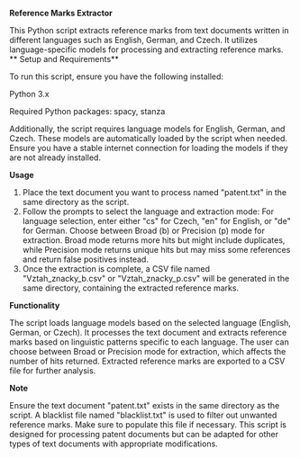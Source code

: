 **Reference Marks Extractor**

This Python script extracts reference marks from text documents written in different languages such as English, German, and Czech. It utilizes language-specific models for processing and extracting reference marks.
**
Setup and Requirements**

To run this script, ensure you have the following installed:

  Python 3.x
  
  Required Python packages: spacy, stanza

Additionally, the script requires language models for English, German, and Czech. These models are automatically loaded by the script when needed. Ensure you have a stable internet connection for loading the models if they are not already installed.

**Usage**

1. Place the text document you want to process named "patent.txt" in the same directory as the script.
2. Follow the prompts to select the language and extraction mode:
For language selection, enter either "cs" for Czech, "en" for English, or "de" for German.
Choose between Broad (b) or Precision (p) mode for extraction. Broad mode returns more hits but might include duplicates, while Precision mode returns unique hits but may miss some references and return false positives instead.
3. Once the extraction is complete, a CSV file named "Vztah_znacky_b.csv" or "Vztah_znacky_p.csv"  will be generated in the same directory, containing the extracted reference marks.

**Functionality**

The script loads language models based on the selected language (English, German, or Czech).
It processes the text document and extracts reference marks based on linguistic patterns specific to each language.
The user can choose between Broad or Precision mode for extraction, which affects the number of hits returned.
Extracted reference marks are exported to a CSV file for further analysis.

**Note**

Ensure the text document "patent.txt" exists in the same directory as the script.
A blacklist file named "blacklist.txt" is used to filter out unwanted reference marks. Make sure to populate this file if necessary.
This script is designed for processing patent documents but can be adapted for other types of text documents with appropriate modifications.
